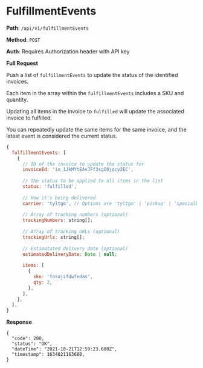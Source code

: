 # FulfillmentEvents

**Path**: `/api/v1/fulfillmentEvents`

**Method**: `POST`

**Auth**: Requires Authorization header with API key

**Full Request**

Push a list of `fulfillmentEvents` to update the status of the identified invoices.

Each item in the array within the `fulfillmentEvents` includes a SKU and quantity.

Updating all items in the invoice to `fulfilled` will update the associated invoice to fulfilled.

You can repeatedly update the same items for the same invoice, and the latest event is considered the current status.

```javascript
{
  fulfillmentEvents: [
    {
      // ID of the invoice to update the status for
      invoiceId: 'in_1JkMYtEAvJFf3sgI0jqcy2EC',
      
      // The status to be applied to all items in the list
      status: 'fulfilled',
      
      // How it's being delivered
      carrier: 'tyltgo', // Options are 'tyltgo' | 'pickup' | 'specialDelivery' 
      
      // Array of tracking numbers (optional)
      trackingNumbers: string[];
      
      // Array of tracking URLs (optional)
      trackingUrls: string[];
      
      // Estimatated delivery date (optional)
      estimatedDeliveryDate: Date | null;
      
      items: [
        {
          sku: 'fosajifdwfedas',
          qty: 2,
        },
      ],  
    },
  ],
}
```

**Response**

```json5
{
  "code": 200,
  "status": "OK",
  "dateTime": "2021-10-21T12:59:23.680Z",
  "timestamp": 1634821163680,
}
```
